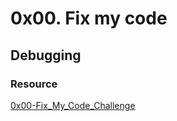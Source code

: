 # 0x00. Fix my code

## Debugging

### Resource

[0x00-Fix_My_Code_Challenge](https://github.com/holbertonschool/0x00-Fix_My_Code_Challenge)
